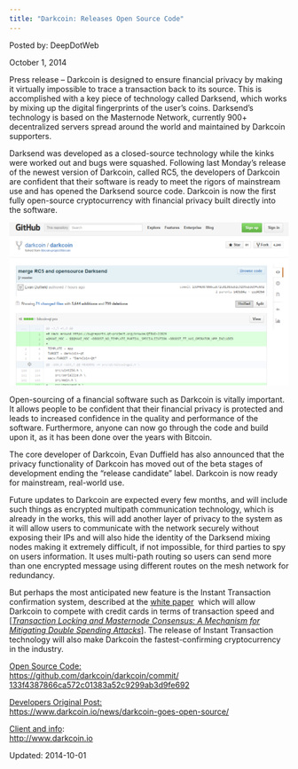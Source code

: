 ```yaml
---
title: "Darkcoin: Releases Open Source Code"
---
```



Posted by: DeepDotWeb

<span>October 1, 2014</span>

<p>Press release &#8211; Darkcoin is designed to ensure financial privacy by making it virtually impossible to trace a transaction back to its source. This is accomplished with a key piece of technology called Darksend, which works by mixing up the digital fingerprints of the user&#8217;s coins. Darksend’s technology is based on the Masternode Network, currently 900+ decentralized servers spread around the world and maintained by Darkcoin supporters.</p>
<p>Darksend was developed as a closed-source technology while the kinks were worked out and bugs were squashed. Following last Monday&#8217;s release of the newest version of Darkcoin, called RC5, the developers of Darkcoin are confident that their software is ready to meet the rigors of mainstream use and has opened the Darksend source code. Darkcoin is now the first fully open-source cryptocurrency with financial privacy built directly into the software.</p>
<img src="/imgs/2014/10/OpenSource1.png" />

<p>Open-sourcing of a financial software such as Darkcoin is vitally important. It allows people to be confident that their financial privacy is protected and leads to increased confidence in the quality and performance of the software. Furthermore, anyone can now go through the code and build upon it, as it has been done over the years with Bitcoin.</p>
<p>The core developer of Darkcoin, Evan Duffield has also announced that the privacy functionality of Darkcoin has moved out of the beta stages of development ending the &#8220;release candidate&#8221; label. Darkcoin is now ready for mainstream, real-world use.</p>
<p>Future updates to Darkcoin are expected every few months, and will include such things as encrypted multipath communication technology, which is already in the works, this will add another layer of privacy to the system as it will allow users to communicate with the network securely without exposing their IPs and will also hide the identity of the Darksend mixing nodes making it extremely difficult, if not impossible, for third parties to spy on users information. It uses multi-path routing so users can send more than one encrypted message using different routes on the mesh network for redundancy.</p>
<p>But perhaps the most anticipated new feature is the Instant Transaction confirmation system, described at the <a href="https://www.darkcoin.io/downloads/InstantTX.pdf" target="_blank">white paper</a>  which will allow Darkcoin to compete with credit cards in terms of transaction speed and [<a href="https://www.darkcoin.io/downloads/InstantTX.pdf"><em>Transaction Locking and Masternode Consensus: A Mechanism for Mitigating Double Spending Attacks</em></a>]. The release of Instant Transaction technology will also make Darkcoin the fastest-confirming cryptocurrency in the industry.</p>
<p><span style="text-decoration: underline;"> Open Source Code:</span><br/>
<a href="https://github.com/darkcoin/darkcoin/commit/133f4387866ca572c01383a52c9299ab3d9fe692" target="_blank">https://github.com/darkcoin/<wbr/>darkcoin/commit/<wbr/>133f4387866ca572c01383a52c9299<wbr/>ab3d9fe692</a></p>
<p><span style="text-decoration: underline;">Developers Original Post:</span><br/>
<a href="https://www.darkcoin.io/news/darkcoin-goes-open-source/" target="_blank">https://www.darkcoin.io/news/<wbr/>darkcoin-goes-open-source/</a></p>
<p><span style="text-decoration: underline;">Client and info</span>:<br/>
<a href="http://www.darkcoin.io" target="_blank">http://www.darkcoin.io</a></p>

Updated: 2014-10-01
    
